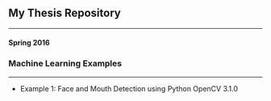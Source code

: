 ## My Thesis Repository
________________________
#### Spring 2016
### Machine Learning Examples
___________________________________
* Example 1: Face and Mouth Detection using Python OpenCV 3.1.0

 
